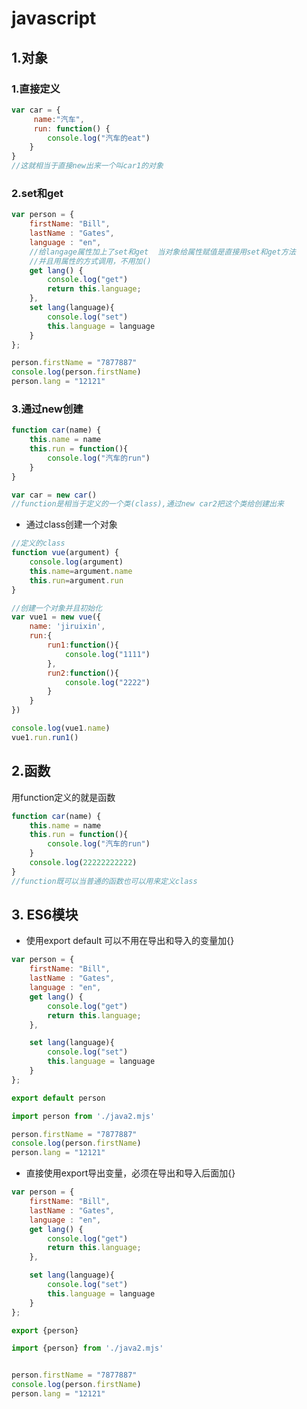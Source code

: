 #  javascript

## 1.对象

 ###  1.直接定义

```javascript
var car = {
	 name:"汽车",
	 run: function() {
		console.log("汽车的eat")
	}
}
//这就相当于直接new出来一个叫car1的对象
```

### 2.set和get

```javascript
var person = {
    firstName: "Bill",
    lastName : "Gates",
    language : "en",
    //给langage属性加上了set和get  当对象给属性赋值是直接用set和get方法
    //并且用属性的方式调用，不用加()
    get lang() {
        console.log("get")
        return this.language;
    },
    set lang(language){
        console.log("set")
        this.language = language
    } 
};

person.firstName = "7877887"
console.log(person.firstName)
person.lang = "12121"
```





### 3.通过new创建

```javascript
function car(name) {
	this.name = name
	this.run = function(){
		console.log("汽车的run")
	}
}

var car = new car()
//function是相当于定义的一个类(class),通过new car2把这个类给创建出来
```

- 通过class创建一个对象

```javascript
//定义的class
function vue(argument) {
    console.log(argument)
    this.name=argument.name
    this.run=argument.run
}

//创建一个对象并且初始化
var vue1 = new vue({
    name: 'jiruixin',
    run:{
        run1:function(){
            console.log("1111")
        },
        run2:function(){
            console.log("2222")
        }
    }
})

console.log(vue1.name)
vue1.run.run1()
```



## 2.函数

用function定义的就是函数

```javascript
function car(name) {
	this.name = name
	this.run = function(){
		console.log("汽车的run")
	}
	console.log(22222222222)
}
//function既可以当普通的函数也可以用来定义class
```

## 3. ES6模块

- 使用export default 可以不用在导出和导入的变量加{}

```javascript
var person = {
    firstName: "Bill",
    lastName : "Gates",
    language : "en",
    get lang() {
        console.log("get")
        return this.language;
    },

    set lang(language){
        console.log("set")
        this.language = language
    } 
};

export default person
```

```javascript
import person from './java2.mjs'

person.firstName = "7877887"
console.log(person.firstName)
person.lang = "12121"
```

- 直接使用export导出变量，必须在导出和导入后面加{}

```javascript
var person = {
    firstName: "Bill",
    lastName : "Gates",
    language : "en",
    get lang() {
        console.log("get")
        return this.language;
    },

    set lang(language){
        console.log("set")
        this.language = language
    } 
};

export {person}
```

```javascript
import {person} from './java2.mjs'


person.firstName = "7877887"
console.log(person.firstName)
person.lang = "12121"
```









